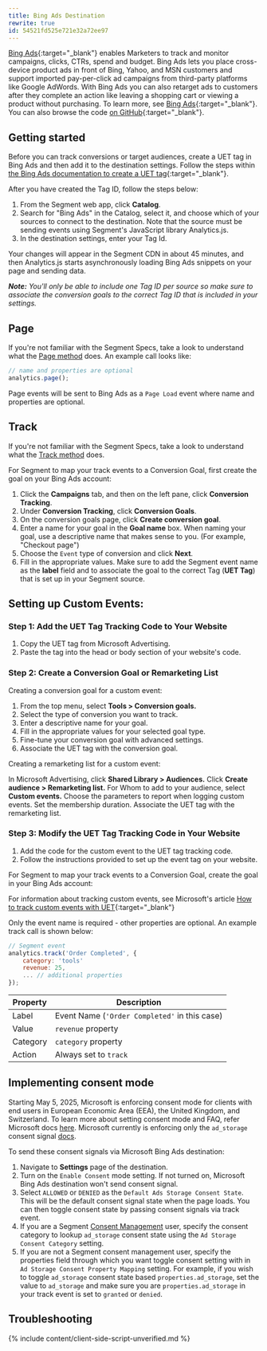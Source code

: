 ```yaml
---
title: Bing Ads Destination
rewrite: true
id: 54521fd525e721e32a72ee97
---
```


[Bing Ads](https://bingads.microsoft.com){:target="_blank"} enables Marketers to track and monitor campaigns, clicks, CTRs, spend and budget. Bing Ads lets you place cross-device product ads in front of Bing, Yahoo, and MSN customers and support imported pay-per-click ad campaigns from third-party platforms like Google AdWords. With Bing Ads you can also retarget ads to customers after they complete an action like leaving a shopping cart or viewing a product without purchasing. To learn more, see [Bing Ads](https://advertise.bingads.microsoft.com/en-us/resources/training/what-is-bing-ads){:target="_blank"}. You can also browse the code [on GitHub](https://github.com/segment-integrations/analytics.js-integration-bing-ads){:target="_blank"}.

## Getting started

Before you can track conversions or target audiences, create a UET tag in Bing Ads and then add it to the destination settings. Follow the steps within [the Bing Ads documentation to create a UET tag](https://advertise.bingads.microsoft.com/en-us/resources/training/universal-event-tracking){:target="_blank"}.

After you have created the Tag ID, follow the steps below:

1. From the Segment web app, click **Catalog**.
2. Search for "Bing Ads" in the Catalog, select it, and choose which of your sources to connect to the destination. Note that the source must be sending events using Segment's JavaScript library Analytics.js.
3. In the destination settings, enter your Tag Id.

Your changes will appear in the Segment CDN in about 45 minutes, and then Analytics.js starts asynchronously loading Bing Ads snippets on your page and sending data.

_**Note:** You'll only be able to include one Tag ID per source so make sure to associate the conversion goals to the correct Tag ID that is included in your settings._

## Page

If you're not familiar with the Segment Specs, take a look to understand what the [Page method](/docs/connections/spec/page/) does. An example call looks like:

```javascript
// name and properties are optional
analytics.page();
```

Page events will be sent to Bing Ads as a `Page Load` event where name and properties are optional.

## Track

If you're not familiar with the Segment Specs, take a look to understand what the [Track method](/docs/connections/spec/track/) does.

For Segment to map your track events to a Conversion Goal, first create the goal on your Bing Ads account:

1. Click the **Campaigns** tab, and then on the left pane, click **Conversion Tracking**.
2. Under **Conversion Tracking**, click **Conversion Goals**.
3. On the conversion goals page, click **Create conversion goal**.
4. Enter a name for your goal in the **Goal name** box. When naming your goal, use a descriptive name that makes sense to you. (For example, "Checkout page")
5. Choose the `Event` type of conversion and click **Next**.
6. Fill in the appropriate values. Make sure to add the Segment event name as the **label** field and to associate the goal to the correct Tag (**UET Tag**) that is set up in your Segment source.

## Setting up Custom Events:

### Step 1: Add the UET Tag Tracking Code to Your Website

1. Copy the UET tag from Microsoft Advertising.
2. Paste the tag into the head or body section of your website's code.

### Step 2: Create a Conversion Goal or Remarketing List

Creating a conversion goal for a custom event:

1. From the top menu, select **Tools > Conversion goals.**
2. Select the type of conversion you want to track.
3. Enter a descriptive name for your goal.
4. Fill in the appropriate values for your selected goal type.
5. Fine-tune your conversion goal with advanced settings.
6. Associate the UET tag with the conversion goal.

Creating a remarketing list for a custom event:

In Microsoft Advertising, click **Shared Library > Audiences.**
Click **Create audience > Remarketing list.**
For Whom to add to your audience, select **Custom events.**
Choose the parameters to report when logging custom events.
Set the membership duration.
Associate the UET tag with the remarketing list.

### Step 3: Modify the UET Tag Tracking Code in Your Website

1. Add the code for the custom event to the UET tag tracking code.
2. Follow the instructions provided to set up the event tag on your website.

For Segment to map your track events to a Conversion Goal, create the goal in your Bing Ads account:

For information about tracking custom events, see Microsoft's article [How to track custom events with UET](https://help.ads.microsoft.com/#apex/ads/en/56684/2-500){:target="_blank"}

Only the event name is required - other properties are optional. An example track call is shown below:

```javascript
// Segment event
analytics.track('Order Completed', {
    category: 'tools'
    revenue: 25,
    ... // additional properties
});
```

| Property | Description                                   |
| -------- | --------------------------------------------- |
| Label    | Event Name (`'Order Completed'` in this case) |
| Value    | `revenue` property                            |
| Category | `category` property                           |
| Action   | Always set to `track`                         |

## Implementing consent mode

Starting May 5, 2025, Microsoft is enforcing consent mode for clients with end users in European Economic Area (EEA), the United Kingdom, and Switzerland. To learn more about setting consent mode and FAQ, refer Microsoft docs [here](https://help.ads.microsoft.com/?FromAdsEmail=1#apex/ads/en/60341/1). Microsoft currently is enforcing only the `ad_storage` consent signal [docs](https://help.ads.microsoft.com/?FromAdsEmail=1#apex/ads/en/60341/1/#exp46).

To send these consent signals via Microsoft Bing Ads destination:

1. Navigate to **Settings** page of the destination.
2. Turn on the `Enable Consent` mode setting. If not turned on, Microsoft Bing Ads destination won't send consent signal.
3. Select `ALLOWED` or `DENIED` as the `Default Ads Storage Consent State`. This will be the default consent signal state when the page loads. You can then toggle consent state by passing consent signals via track event.
4. If you are a Segment [Consent Management](https://segment.com/docs/privacy/consent-management/) user, specify the consent category to lookup `ad_storage` consent state using the `Ad Storage Consent Category` setting.
5. If you are not a Segment consent management user, specify the properties field through which you want toggle consent setting with in `Ad Storage Consent Property Mapping` setting. For example, if you wish to toggle `ad_storage` consent state based `properties.ad_storage`, set the value to `ad_storage` and make sure you are `properties.ad_storage` in your track event is set to `granted` or `denied`.


## Troubleshooting

{% include content/client-side-script-unverified.md %}
